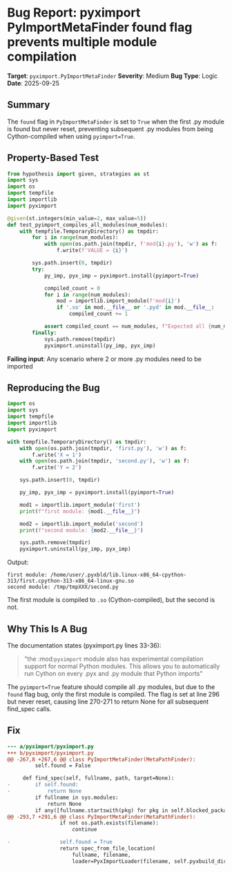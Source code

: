 # Bug Report: pyximport PyImportMetaFinder found flag prevents multiple module compilation

**Target**: `pyximport.PyImportMetaFinder`
**Severity**: Medium
**Bug Type**: Logic
**Date**: 2025-09-25

## Summary

The `found` flag in `PyImportMetaFinder` is set to `True` when the first .py module is found but never reset, preventing subsequent .py modules from being Cython-compiled when using `pyimport=True`.

## Property-Based Test

```python
from hypothesis import given, strategies as st
import sys
import os
import tempfile
import importlib
import pyximport

@given(st.integers(min_value=2, max_value=5))
def test_pyimport_compiles_all_modules(num_modules):
    with tempfile.TemporaryDirectory() as tmpdir:
        for i in range(num_modules):
            with open(os.path.join(tmpdir, f'mod{i}.py'), 'w') as f:
                f.write(f'VALUE = {i}')

        sys.path.insert(0, tmpdir)
        try:
            py_imp, pyx_imp = pyximport.install(pyimport=True)

            compiled_count = 0
            for i in range(num_modules):
                mod = importlib.import_module(f'mod{i}')
                if '.so' in mod.__file__ or '.pyd' in mod.__file__:
                    compiled_count += 1

            assert compiled_count == num_modules, f"Expected all {num_modules} to be compiled, only {compiled_count} were"
        finally:
            sys.path.remove(tmpdir)
            pyximport.uninstall(py_imp, pyx_imp)
```

**Failing input**: Any scenario where 2 or more .py modules need to be imported

## Reproducing the Bug

```python
import os
import sys
import tempfile
import importlib
import pyximport

with tempfile.TemporaryDirectory() as tmpdir:
    with open(os.path.join(tmpdir, 'first.py'), 'w') as f:
        f.write('X = 1')
    with open(os.path.join(tmpdir, 'second.py'), 'w') as f:
        f.write('Y = 2')

    sys.path.insert(0, tmpdir)

    py_imp, pyx_imp = pyximport.install(pyimport=True)

    mod1 = importlib.import_module('first')
    print(f"first module: {mod1.__file__}")

    mod2 = importlib.import_module('second')
    print(f"second module: {mod2.__file__}")

    sys.path.remove(tmpdir)
    pyximport.uninstall(py_imp, pyx_imp)
```

Output:
```
first module: /home/user/.pyxbld/lib.linux-x86_64-cpython-313/first.cpython-313-x86_64-linux-gnu.so
second module: /tmp/tmpXXX/second.py
```

The first module is compiled to `.so` (Cython-compiled), but the second is not.

## Why This Is A Bug

The documentation states (pyximport.py lines 33-36):
> "the :mod:`pyximport` module also has experimental compilation support for normal Python modules. This allows you to automatically run Cython on every .pyx and .py module that Python imports"

The `pyimport=True` feature should compile all .py modules, but due to the `found` flag bug, only the first module is compiled. The flag is set at line 296 but never reset, causing line 270-271 to return None for all subsequent find_spec calls.

## Fix

```diff
--- a/pyximport/pyximport.py
+++ b/pyximport/pyximport.py
@@ -267,8 +267,6 @@ class PyImportMetaFinder(MetaPathFinder):
         self.found = False

     def find_spec(self, fullname, path, target=None):
-        if self.found:
-            return None
         if fullname in sys.modules:
             return None
         if any([fullname.startswith(pkg) for pkg in self.blocked_packages]):
@@ -293,7 +291,6 @@ class PyImportMetaFinder(MetaPathFinder):
                 if not os.path.exists(filename):
                     continue

-                self.found = True
                 return spec_from_file_location(
                     fullname, filename,
                     loader=PyxImportLoader(filename, self.pyxbuild_dir, self.inplace, self.language_level),
```